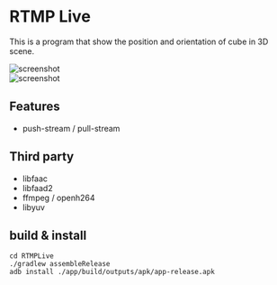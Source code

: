 RTMP Live
============
This is a program that show the position and orientation of cube in 3D scene.  

![screenshot](https://raw.github.com/jasonblog/RTMPLive/master/screenshot/RTMP_Live.png)  
![screenshot](https://raw.github.com/jasonblog/RTMPLive/master/screenshot/9334191885812.jpg)  

## Features
- push-stream / pull-stream

## Third party
- libfaac
- libfaad2
- ffmpeg / openh264
- libyuv

## build & install
```
cd RTMPLive
./gradlew assembleRelease
adb install ./app/build/outputs/apk/app-release.apk
```
